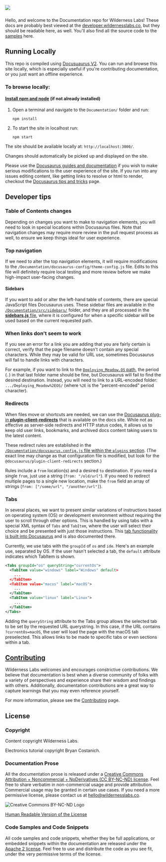 <img src="Design/banner.jpg" style="margin-bottom:10px" />

Hello, and welcome to the Documentation repo for Wilderness Labs! These docs are probably best viewed at the [developer.wildernesslabs.co](http://developer.wildernesslabs.co), but they should be readable here, as well. You'll also find all the source code to the [samples](samples/) here.

## Running Locally

This repo is compiled using [Docusuaurus V2](https://docusaurus.io/docs/2.x). You can run and browse this site locally, which is especially useful if you're contributing documentation, or you just want an offline experience.

### To browse locally:

#### [Install npm and node](https://docs.npmjs.com/downloading-and-installing-node-js-and-npm) (if not already installed)

1. Open a terminal and navigate to the `Documentation/` folder and run:

    ```console
    npm install
    ```

1. To start the site in localhost run:

    ```console
    npm start
    ```

The site should be available locally at: `http://localhost:3000/`.

Changes should automatically be picked up and displayed on the site.

Please use the [Docusaurus guides and documentation](https://docusaurus.io/docs/2.x) if you wish to make serious modifications to the user experience of the site. If you run into any issues editing content, like getting links to resolve or html to render, checkout the [Docusaurus tips and tricks](Contributing/docusaurus-tips) page.

## Developer tips

### Table of Contents changes

Depending on changes you want to make to navigation elements, you will need to look in special locations within Docusaurus files. Note that navigation changes may require more review in the pull request process as well, to ensure we keep things ideal for user experience.

### Top navigation

If we need to alter the top navigation elements, it will require modifications to the `/Documentation/docusaurus-config/theme-config.js` file. Edits to this file will definitely require local testing and more review before we make high-impact user-facing changes.

#### Sidebars

If you want to add or alter the left-hand table of contents, there are special JavaScript files Docusaurus uses. These sidebar files are available in the [`/Documentation/src/sidebars/`](https://github.com/WildernessLabs/Documentation/tree/main/src/sidebars) folder, and they are all processed in the [**sidebars.js** file](https://github.com/WildernessLabs/Documentation/blob/main/src/sidebars/sidebars.js), where it is configured for when a specific sidebar will be used based on the current requested path.

### When links don't seem to work

If you see an error for a link you are adding that you are fairly certain is correct, verify that the page filename doesn't contain any special characters. While they may be valid for URL use, sometimes Docusaurus will fail to handle links with characters.

For example, if you want to link to the [`Deploying_Meadow.OS` path](https://developer.wildernesslabs.co/Meadow/Getting_Started/Deploying_Meadow.OS/), the period (`.`) in that last folder name should be fine, but Docusaurus will fail to find the desired destination. Instead, you will need to link to a URL-encoded folder: `.../Deploying_Meadow%2EOS/` (where `%2E` is the "percent-encoded" period character).

### Redirects

When files move or shortcuts are needed, we can use the [Docusaurus plug-in **plugin-client-redirects**](https://docusaurus.io/docs/api/plugins/@docusaurus/plugin-client-redirects/) that is available on the docs site. While not as effective as server-side redirects and HTTP status codes, it allows us to keep old user links, bookmarks, and archived docs content taking users to the latest content.

These redirect rules are established in the [`/Documentation/docusaurus.config.js` file within the `plugins` section](https://github.com/WildernessLabs/Documentation/blob/main/docusaurus.config.js#L52). (The exact line may change as that configuration file is modified, but look for the `@docusaurus/plugin-client-redirects` section.)

Rules include a `from` location(s) and a desired `to` destination. If you need a single `from`, just use a string (`from: "/old/url"`). If you need to redirect multiple pages to a single new location, make the `from` field an array of strings (`from: ["/some/url", "/another/url"]`).

### Tabs

In several places, we want to present similar variations of instructions based on operating system (OS) or development environment without requiring the user to scroll through other options. This is handled by using tabs with a special XML syntax of `Tabs` and `TabItem`, where the user will select their choice and be presented with just those instructions. This [tab functionality is built into Docusaurus](https://docusaurus.io/docs/next/markdown-features/tabs) and is also documented there.

Currently, we use tabs with the `groupId` of `os` and `ide`. Here's an example use, separated by OS. If the user hasn't selected a tab, the `default` attribute indicates which TabItem is shown.

```xml
<Tabs groupId="os" queryString="currentOs">
  <TabItem value="windows" label="Windows" default>
    ...
  </TabItem>
  <TabItem value="macos" label="macOS">
    ...
  </TabItem>
  <TabItem value="linux" label="Linux">
    ...
  </TabItem>
</Tabs>
```

Adding the `queryString` attribute to the Tabs group allows the selected tab to be set by the requested URL querystring. In this case, if the URL contains `?currentOs=macOS`, the user will load the page with the macOS tab preselected. This allows links to be made to specific tabs or even sections within a tab.

## [Contributing](Contributing)

Wilderness Labs welcomes and encourages constrictive contributions. We believe that documentation is best when a diverse community of folks with a variety of perspectives and experience share their wisdom and findings with others. Additionally, documentation contributions are a great way to capture learnings that you may even reference yourself.

For more information, please see the [Contributing](Contributing) page.

## License

### Copyright

Content copyright Wilderness Labs.

Electronics tutorial copyright Bryan Costanich.

### Documentation Prose

All the documentation prose is released under a [Creative Commons
Attribution + Noncommercial + NoDerivatives (CC BY-NC-ND) license](Licenses/CreativeCommons_BY_NC_ND.md). Feel free to share verbatim in non-commercial usage and provide attribution. Commercial usage may be granted in certain use cases. If you need a more permissive license, please contact us at [hello@wildernesslabs.co](mailto:hello@wildernesslabs.co).

![Creative Commons BY-NC-ND Logo](Licenses/Cc-by-nc-nd_icon.png)

[Human Readable Version of the License](https://creativecommons.org/licenses/by-nc-nd/4.0/)

### Code Samples and Code Snippets

All code samples and code snippets, whether they be full applications, or embedded snippets within the documentation are released under the [Apache 2 license](Licenses/Apache2_License.md). Feel free to use and distribute the code as you see fit, under the very permissive terms of the license.
